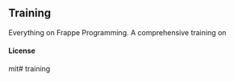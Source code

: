 ## Training

Everything on Frappe Programming. A comprehensive training on 

#### License

mit# training
